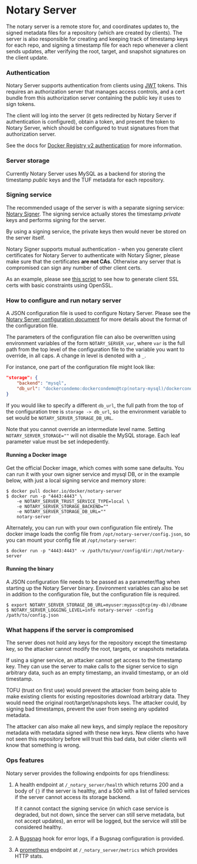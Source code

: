 <!--[metadata]>
+++
title = "Notary Server"
description = "Description of the Notary Server"
keywords = ["docker, notary, notary-server"]
[menu.main]
parent="mn_notary"
+++
<![end-metadata]-->

# Notary Server

The notary server is a remote store for, and coordinates updates to, the signed
metadata files for a repository (which are created by clients).  The server is
also responsible for creating and keeping track of timestamp keys for each repo,
and signing a timestamp file for each repo whenever a client sends updates,
after verifying the root, target, and snapshot signatures on the client update.

### Authentication

Notary Server supports authentication from clients using [JWT](http://jwt.io/)
tokens.  This requires an authorization server that manages access controls,
and a cert bundle from this authorization server containing the public key it
uses to sign tokens.

The client will log into the server (it gets redirected by Notary Server if
authentication is configured), obtain a token, and present the token to Notary
Server, which should be configured to trust signatures from that authorization
server.

See the docs for [Docker Registry v2 authentication](
https://github.com/docker/distribution/blob/master/docs/spec/auth/token.md)
for more information.

### Server storage

Currently Notary Server uses MySQL as a backend for storing the timestamp
*public* keys and the TUF metadata for each repository.

### Signing service

The recommended usage of the server is with a separate signing service:
[Notary Signer](notary-signer.md).  The signing service actually
stores the timestamp *private* keys and performs signing for the server.

By using a signing service, the private keys then would never be stored on the
server itself.

Notary Signer supports mutual authentication - when you generate client
certificates for Notary Server to authenticate with Notary Signer, please make
sure that the certificates **are not CAs**.  Otherwise any server that is
compromised can sign any number of other client certs.

As an example, please see [this script](opensslGenCert.sh) to see how to
generate client SSL certs with basic constraints using OpenSSL.

### How to configure and run notary server

A JSON configuration file is used to configure Notary Server.  Please see the
[Notary Server configuration document](notary-server-config.md)
for more details about the format of the configuration file.

The parameters of the configuration file can also be overwritten using
environment variables of the form `NOTARY_SERVER_var`, where `var` is the
full path from the top level of the configuration file to the variable you want
to override, in all caps.  A change in level is denoted with a `_`.

For instance, one part of the configuration file might look like:

```json
"storage": {
	"backend": "mysql",
	"db_url": "dockercondemo:dockercondemo@tcp(notary-mysql)/dockercondemo"
}
```

If you would like to specify a different `db_url`, the full path from the top
of the configuration tree is `storage -> db_url`, so the environment variable
to set would be `NOTARY_SERVER_STORAGE_DB_URL`.

Note that you cannot override an intermediate level name.  Setting
`NOTARY_SERVER_STORAGE=""` will not disable the MySQL storage.  Each leaf
parameter value must be set indepedently.

#### Running a Docker image

Get the official Docker image, which comes with some sane defaults.  You can
run it with your own signer service and mysql DB, or in the example below, with
just a local signing service and memory store:

```
$ docker pull docker.io/docker/notary-server
$ docker run -p "4443:4443" \
	-e NOTARY_SERVER_TRUST_SERVICE_TYPE=local \
	-e NOTARY_SERVER_STORAGE_BACKEND=""
	-e NOTARY_SERVER_STORAGE_DB_URL=""
	notary-server
```

Alternately, you can run with your own configuration file entirely.  The
docker image loads the config file from `/opt/notary-server/config.json`, so
you can mount your config file at `/opt/notary-server`:

```
$ docker run -p "4443:4443" -v /path/to/your/config/dir:/opt/notary-server
```

#### Running the binary
A JSON configuration file needs to be passed as a parameter/flag when starting
up the Notary Server binary.  Environment variables can also be set in addition
to the configuration file, but the configuration file is required.

```
$ export NOTARY_SERVER_STORAGE_DB_URL=myuser:mypass@tcp(my-db)/dbname
$ NOTARY_SERVER_LOGGING_LEVEL=info notary-server -config /path/to/config.json
```

### What happens if the server is compromised

The server does not hold any keys for the repository except the timestamp key,
so the attacker cannot modify the root, targets, or snapshots metadata.

If using a signer service, an attacker cannot get access to the timestamp key.
They can use the server to make calls to the signer service to sign arbitrary
data, such as an empty timestamp, an invalid timestamp, or an old timestamp.

TOFU (trust on first use) would prevent the attacker from being able to make
existing clients for existing repositories download arbitrary data.  They would
need the original root/target/snapshots keys.  The attacker could, by signing
bad timestamps, prevent the user from seeing any updated metadata.

The attacker can also make all new keys, and simply replace the repository
metadata with metadata signed with these new keys.  New clients who have not
seen this repository before will trust this bad data, but older clients will
know that something is wrong.

### Ops features

Notary server provides the following endpoints for ops friendliness:

1. A health endpoint at `/_notary_server/health` which returns 200 and a
	body of `{}` if the server is healthy, and a 500 with a list of
	failed services if the server cannot access its storage backend.

	If it cannot contact the signing service (in which case service is degraded,
	but not down, since the server can still serve metadata, but not accept
	updates), an error will be logged, but the service will still be considered
	healthy.

1. A [Bugsnag](https://bugsnag.com) hook for error logs, if a Bugsnag
	configuration is provided.

1. A [prometheus](http://prometheus.io/) endpoint at `/_notary_server/metrics`
	which provides HTTP stats.
